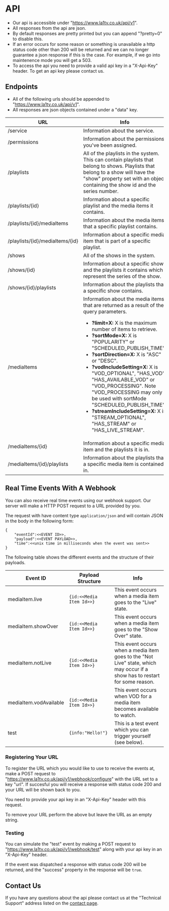 # API
- Our api is accessible under "https://www.la1tv.co.uk/api/v1".
- All responses from the api are json.
- By default responses are pretty printed but you can append "?pretty=0" to disable this.
- If an error occurs for some reason or something is unavailable a http status code other than 200 will be returned and we can no longer guarantee a json response if this is the case. For example, if we go into maintenence mode you will get a 503.
- To access the api you need to provide a valid api key in a "X-Api-Key" header. To get an api key please contact us.

## Endpoints
- All of the following urls should be appended to "https://www.la1tv.co.uk/api/v1".
- All responses are json objects contained under a "data" key.

|   URL     | Info            |
|-----------|------------------|
| /service  | Information about the service.
| /permissions | Information about the permissions you've been assigned.
| /playlists| All of the playlists in the system. This can contain playlists that belong to shows. Playlists that belong to a show will have the "show" property set with an object containing the show id and the series number.
| /playlists/{id} | Information about a specific playlist and the media items it contains.
| /playlists/{id}/mediaItems | Information about the media items that a specific playlist contains.
| /playlists/{id}/mediaItems/{id} | Information about a specific media item that is part of a specific playlist.
| /shows    | All of the shows in the system.
| /shows/{id} | Information about a specific show and the playlists it contains which represent the series of the show.
| /shows/{id}/playlists | Information about the playlists that a specific show contains.
| /mediaItems | Information about the media items that are returned as a result of the query parameters.<ul><li>**?limit=X:** X is the maximum number of items to retrieve.</li><li>**?sortMode=X:** X is "POPULARITY" or "SCHEDULED_PUBLISH_TIME".</li><li>**?sortDirection=X:** X is "ASC" or "DESC".</li><li>**?vodIncludeSetting=X:** X is "VOD_OPTIONAL", "HAS_VOD", "HAS_AVAILABLE_VOD" or "VOD_PROCESSING". Note "VOD_PROCESSING may only be used with sortMode "SCHEDULED_PUBLISH_TIME".</li><li>**?streamIncludeSetting=X:** X is "STREAM_OPTIONAL", "HAS_STREAM" or "HAS_LIVE_STREAM".</li></ul>
| /mediaItems/{id} | Information about a specific media item and the playlists it is in.
| /mediaItems/{id}/playlists | Information about the playlists that a specific media item is contained in.


## Real Time Events With A Webhook
You can also receive real time events using our webhook support.
Our server will make a HTTP POST request to a URL provided by you.

The request with have content type `application/json` and will contain JSON in the body in the following form:
```
{
	"eventId":<<EVENT ID>>,
	"payload":<<EVENT PAYLOAD>>,
	"time":<<unix time in milliseconds when the event was sent>>
}
```

The following table shows the different events and the structure of their payloads.

|  Event ID        |  Payload Structure       |  Info    |
|------------------|--------------------------|----------|
| mediaItem.live   | `{id:<<Media Item Id>>}`   | This event occurs when a media item goes to the "Live" state.
| mediaItem.showOver | `{id:<<Media Item Id>>}` | This event occurs when a media item goes to the "Show Over" state.
| mediaItem.notLive | `{id:<<Media Item Id>>}`  | This event occurs when a media item goes to the "Not Live" state, which may occur if a show has to restart for some reason.
| mediaItem.vodAvailable | `{id:<<Media Item Id>>}`  | This event occurs when VOD for a media item becomes available to watch.
| test              | `{info:"Hello!"} `        | This is a test event which you can trigger yourself (see below).

### Registering Your URL
To register the URL which you would like to use to receive the events at, make a POST request to "https://www.la1tv.co.uk/api/v1/webhook/configure" with the URL set to a key "url". If succesful you will receive a response with status code 200 and your URL will be shown back to you.

You need to provide your api key in an "X-Api-Key" header with this request.

To remove your URL perform the above but leave the URL as an empty string.

### Testing
You can simulate the "test" event by making a POST request to "https://www.la1tv.co.uk/api/v1/webhook/test" along with your api key in an "X-Api-Key" header.

If the event was dispatched a response with status code 200 will be returned, and the "success" property in the response will be `true`.

## Contact Us
If you have any questions about the api please contact us at the "Technical Support" address listed on the [contact page](https://www.la1tv.co.uk/contact).
